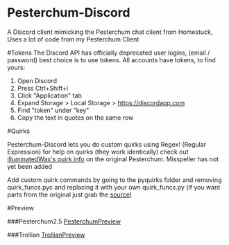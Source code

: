 # Pesterchum-Discord

A Discord client mimicking the Pesterchum chat client from Homestuck, Uses a lot of code from my Pesterchum Client

#Tokens
The Discord API has officially deprecated user logins, (email / password) best choice is to use tokens. All accounts
have tokens, to find yours:

1. Open Discord
2. Press Ctrl+Shift+i
3. Click "Application" tab
4. Expand Storage > Local Storage > https://discordapp.com
5. Find "token" under "key"
6. Copy the text in quotes on the same row

#Quirks

Pesterchum-Discord lets you do custom quirks using Regex! (Regular Expression) for help on quirks (they work identically) check out
[illuminatedWax's quirk info](https://github.com/illuminatedwax/pesterchum#quirks-1) on the original Pesterchum. Misspeller has not yet been added

Add custom quirk commands by going to the pyquirks folder and removing quirk_funcs.pyc and replacing it with your own quirk_funcs.py
(if you want parts from the original just grab the [source](https://github.com/henry232323/Pesterchum-Discord/blob/master/pyquirks/quirk_funcs.py))

#Preview

###Pesterchum2.5
[PesterchumPreview](https://raw.githubusercontent.com/henry232323/Pesterchum-Discord/master/resources/pesterchum-preview.JPG)

###Trollian
[TrollianPreview](https://raw.githubusercontent.com/henry232323/Pesterchum-Discord/master/resources/trollian-preview.JPG)